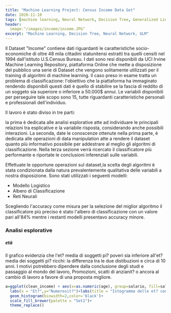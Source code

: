 ```yaml
---
title: "Machine Learning Project: Census Income Data Set"
date: 2020-11-10
tags: [machine learning, Neural Network, Decision Tree, Generalized Linear Model]
header:
  image:"/images/income/income.JPG"
excerpt: "Machine Learning, Decision Tree, Neural Network, GLM"
---
```




Il Dataset "Income"  contiene dati riguardanti le caratteristiche socio-economiche di oltre 48 mila cittadini statunitensi estratti tra quelli censiti nel 1994 dall'istituto U.S.Census Bureau.
I dati sono resi disponibili da UCI Irvine Machine Learning Repository, piattaforma Online che mette a disposizione del pubblico una serie di Dataset che vengono solitamente utilizzati per il training di algoritmi di machine learning.
Il caso preso in esame tratta  un problema di classificazione: l'obiettivo che la piattaforma ha immaginato rendendo disponibili questi dati è quello di  stabilire se la fascia di reddito di un soggeto sia superiore o inferiore a 50.000$ annui.
Le variabili disponibili per perseguire tale scopo sono 15, tutte riguardanti caratteristiche personali e professionali dell'individuo.


Il lavoro è stato diviso in tre parti:

la prima è dedicata alle analisi esplorative atte ad individuare le principali relazioni tra esplicative e la variabile risposta, considerando anche possibili interazioni.
La seconda, date le conoscenze ottenute nella prima parte, è dedicata alle operazioni di data manipulation atte a rendere il dataset quanto più informativo possibile per addestrare al meglio gli algoritmi di classificazione.
Nella terza sezione verrà ricercato il classificatore più performante e riportate le conclusioni inferenziali sulle variabili.


Effettuate le opportune operazioni sul dataset,la scelta degli algoritmi è stata condizionata dalla natura prevalentemente qualitativa delle variabili a nostra disposizione.
Sono stati utilizzati i seguenti modelli:

- Modello Logistico
- Albero di Classificazione
- Reti Neurali

Scegliendo l'accuracy come misura per la selezione del miglior algoritmo il classificatore più preciso
è stato l'albero di classificazione con un valore pari all'84% mentre i restanti modelli presentavo accuracy minore.




### Analisi esplorative

##### età


Il grafico evidenzia che l'et? media di soggetti pi? poveri sia inferiore all'et? media dei soggetti pi? ricchi: la differenza  tra le due distibuzioni e circa di 10 anni.
I motivi potrebbero dipendere dalla conclusione degli studi e passaggio al mondo del lavoro, Promozioni, scatti di anzianit? o ancora al cambio di lavoro a favore di una proposta migliore.


```r
a=ggplot(clean_income) + aes(x=as.numeric(age), group=salario, fill=salario) +
  labs(x = "Et?",y="Numerosit?")+labs(title = "Istogramma delle et? condizionata al salario")+
  geom_histogram(binwidth=2,color='black')+
  scale_fill_brewer(palette = "Set1")+
  theme_replace()
```
